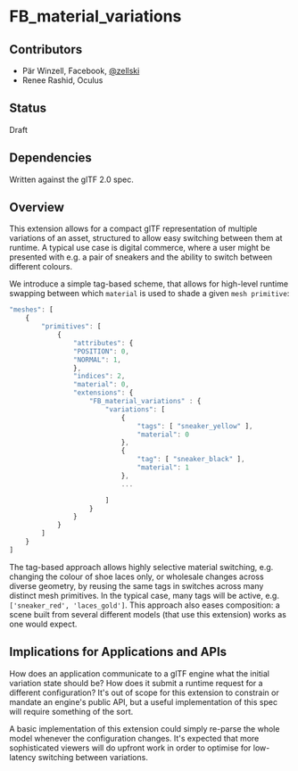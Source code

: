 # FB\_material\_variations

## Contributors

* Pär Winzell, Facebook, [@zellski](https://twitter.com/zellski)
* Renee Rashid, Oculus

## Status

Draft

## Dependencies

Written against the glTF 2.0 spec.

## Overview

This extension allows for a compact glTF representation of multiple variations of an asset, structured to allow easy switching between them at runtime. A typical use case is digital commerce, where a user might be presented with e.g. a pair of sneakers and the ability to switch between different colours.

We introduce a simple tag-based scheme, that allows for high-level runtime swapping between which `material` is used to shade a given `mesh primitive`:

```javascript
"meshes": [
    {
        "primitives": [
            {
                "attributes": {
                "POSITION": 0,
                "NORMAL": 1,
                },
                "indices": 2,
                "material": 0,
                "extensions": {
                    "FB_material_variations" : {
                        "variations": [
                            {
                                "tags": [ "sneaker_yellow" ],
                                "material": 0
                            },
                            {
                                "tag": [ "sneaker_black" ],
                                "material": 1
                            },
                            ...

                        ]
                    }
                }
            }
        ]
    }
]
```

The tag-based approach allows highly selective material switching, e.g. changing the colour of shoe laces only, or wholesale changes across diverse geometry, by reusing the same tags in switches across many distinct mesh primitives. In the typical case, many tags will be active, e.g. `['sneaker_red', 'laces_gold']`. This approach also eases composition: a scene built from several different models (that use this extension) works as one would expect.

## Implications for Applications and APIs

How does an application communicate to a glTF engine what the initial variation state should be? How does it submit a runtime request for a different configuration? It's out of scope for this extension to constrain or mandate an engine's public API, but a useful implementation of this spec will require something of the sort.

A basic implementation of this extension could simply re-parse the whole model whenever the configuration changes. It's expected that more sophisticated viewers will do upfront work in order to optimise for low-latency switching between variations.
